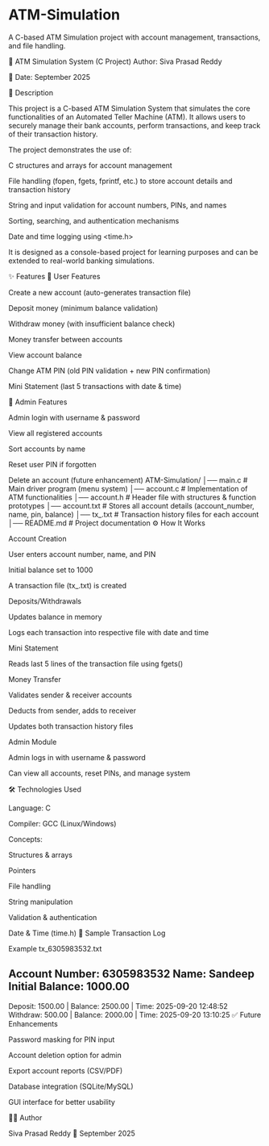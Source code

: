 # ATM-Simulation
A C-based ATM Simulation project with account management, transactions, and file handling.

🏦 ATM Simulation System (C Project)
Author: Siva Prasad Reddy

📅 Date: September 2025

📖 Description

This project is a C-based ATM Simulation System that simulates the core functionalities of an Automated Teller Machine (ATM).
It allows users to securely manage their bank accounts, perform transactions, and keep track of their transaction history.

The project demonstrates the use of:

C structures and arrays for account management

File handling (fopen, fgets, fprintf, etc.) to store account details and transaction history

String and input validation for account numbers, PINs, and names

Sorting, searching, and authentication mechanisms

Date and time logging using <time.h>

It is designed as a console-based project for learning purposes and can be extended to real-world banking simulations.

✨ Features
👤 User Features

Create a new account (auto-generates transaction file)

Deposit money (minimum balance validation)

Withdraw money (with insufficient balance check)

Money transfer between accounts

View account balance

Change ATM PIN (old PIN validation + new PIN confirmation)

Mini Statement (last 5 transactions with date & time)

🔑 Admin Features

Admin login with username & password

View all registered accounts

Sort accounts by name

Reset user PIN if forgotten

Delete an account (future enhancement)
ATM-Simulation/
│── main.c            # Main driver program (menu system)
│── account.c         # Implementation of ATM functionalities
│── account.h         # Header file with structures & function prototypes
│── account.txt       # Stores all account details (account_number, name, pin, balance)
│── tx_<account>.txt  # Transaction history files for each account
│── README.md         # Project documentation
⚙️ How It Works

Account Creation

User enters account number, name, and PIN

Initial balance set to 1000

A transaction file (tx_<account>.txt) is created

Deposits/Withdrawals

Updates balance in memory

Logs each transaction into respective file with date and time

Mini Statement

Reads last 5 lines of the transaction file using fgets()

Money Transfer

Validates sender & receiver accounts

Deducts from sender, adds to receiver

Updates both transaction history files

Admin Module

Admin logs in with username & password

Can view all accounts, reset PINs, and manage system

🛠️ Technologies Used

Language: C

Compiler: GCC (Linux/Windows)

Concepts:

Structures & arrays

Pointers

File handling

String manipulation

Validation & authentication

Date & Time (time.h)
📜 Sample Transaction Log

Example tx_6305983532.txt

Account Number: 6305983532
Name: Sandeep
Initial Balance: 1000.00
--------------------------------------------------------------
Deposit: 1500.00  | Balance: 2500.00 | Time: 2025-09-20 12:48:52
Withdraw: 500.00  | Balance: 2000.00 | Time: 2025-09-20 13:10:25
✅ Future Enhancements

Password masking for PIN input

Account deletion option for admin

Export account reports (CSV/PDF)

Database integration (SQLite/MySQL)

GUI interface for better usability

👨‍💻 Author

Siva Prasad Reddy
📅 September 2025
